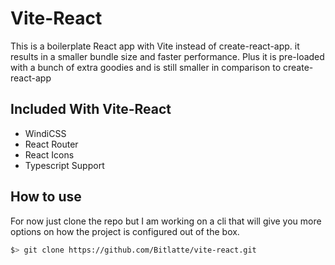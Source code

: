 # Vite-React
This is a boilerplate React app with Vite instead of create-react-app.
it results in a smaller bundle size and faster performance. Plus it is
pre-loaded with a bunch of extra goodies and is still smaller in
comparison to create-react-app

## Included With Vite-React
- WindiCSS
- React Router
- React Icons
- Typescript Support

## How to use
For now just clone the repo but I am working on a cli that will give you
more options on how the project is configured out of the box.

```sh
$> git clone https://github.com/Bitlatte/vite-react.git
```
